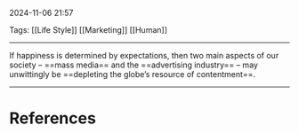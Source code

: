 2024-11-06 21:57

Tags: [[Life Style]] [[Marketing]] [[Human]]

---

If happiness is determined by expectations, then two main aspects of our society – ==mass media== and the ==advertising industry== – may unwittingly be ==depleting the globe’s resource of contentment==.

---
# References